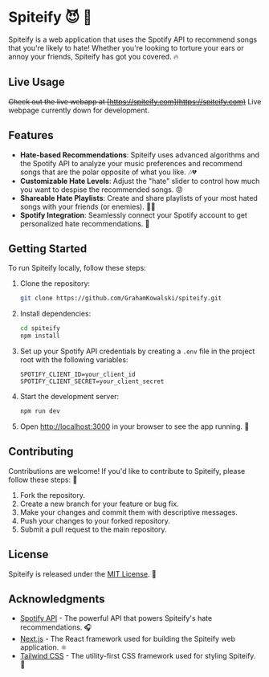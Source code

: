 # Spiteify 😈 🎵

Spiteify is a web application that uses the Spotify API to recommend songs that you're likely to hate! Whether you're looking to torture your ears or annoy your friends, Spiteify has got you covered. 🔥

## Live Usage

~~Check out the live webapp at [https://spiteify.com](https://spiteify.com)~~
Live webpage currently down for development.

## Features

- **Hate-based Recommendations**: Spiteify uses advanced algorithms and the Spotify API to analyze your music preferences and recommend songs that are the polar opposite of what you like. 🎶💔
- **Customizable Hate Levels**: Adjust the "hate" slider to control how much you want to despise the recommended songs. 😡
- **Shareable Hate Playlists**: Create and share playlists of your most hated songs with your friends (or enemies). 👬👫
- **Spotify Integration**: Seamlessly connect your Spotify account to get personalized hate recommendations. 🔗

## Getting Started

To run Spiteify locally, follow these steps:

1. Clone the repository:

    ```bash
    git clone https://github.com/GrahamKowalski/spiteify.git
    ```

2. Install dependencies:

    ```bash
    cd spiteify
    npm install
    ```

3. Set up your Spotify API credentials by creating a `.env` file in the project root with the following variables:

    ```
    SPOTIFY_CLIENT_ID=your_client_id
    SPOTIFY_CLIENT_SECRET=your_client_secret
    ```

4. Start the development server:

    ```bash
    npm run dev
    ```

5. Open [http://localhost:3000](http://localhost:3000) in your browser to see the app running. 🚀

## Contributing

Contributions are welcome! If you'd like to contribute to Spiteify, please follow these steps: 🤝

1. Fork the repository.
2. Create a new branch for your feature or bug fix.
3. Make your changes and commit them with descriptive messages.
4. Push your changes to your forked repository.
5. Submit a pull request to the main repository.

## License

Spiteify is released under the [MIT License](https://opensource.org/licenses/MIT). 📜

## Acknowledgments

- [Spotify API](https://developer.spotify.com/documentation/web-api/) - The powerful API that powers Spiteify's hate recommendations. 🎧
- [Next.js](https://nextjs.org/) - The React framework used for building the Spiteify web application. ⚛️
- [Tailwind CSS](https://tailwindcss.com/) - The utility-first CSS framework used for styling Spiteify. 💅
